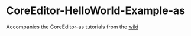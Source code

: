 CoreEditor-HelloWorld-Example-as
================================

Accompanies the CoreEditor-as tutorials from the [wiki](https://github.com/CadetEditor/CoreEditor-as/wiki)
